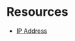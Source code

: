 # Resources 


- [IP Address](https://www.cisco.com/c/dam/en/us/solutions/collateral/enterprise/design-zone-smart-business-architecture/sba_ipAddr_dg.pdf)

